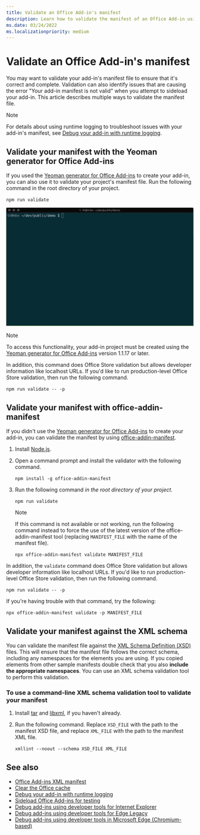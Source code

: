 ```yaml
---
title: Validate an Office Add-in's manifest
description: Learn how to validate the manifest of an Office Add-in using the XML schema and other tools.
ms.date: 03/24/2022
ms.localizationpriority: medium
---
```


# Validate an Office Add-in's manifest

You may want to validate your add-in's manifest file to ensure that it's correct and complete. Validation can also identify issues that are causing the error "Your add-in manifest is not valid" when you attempt to sideload your add-in. This article describes multiple ways to validate the manifest file.

> [!NOTE]
> For details about using runtime logging to troubleshoot issues with your add-in's manifest, see [Debug your add-in with runtime logging](runtime-logging.md).

## Validate your manifest with the Yeoman generator for Office Add-ins

If you used the [Yeoman generator for Office Add-ins](../develop/yeoman-generator-overview.md) to create your add-in, you can also use it to validate your project's manifest file. Run the following command in the root directory of your project.

```command&nbsp;line
npm run validate
```

![Animated GIF that shows the Yo Office validator being run at the command line and generating results that show Validation Passed.](../images/yo-office-validator.gif)

> [!NOTE]
> To access this functionality, your add-in project must be created using the [Yeoman generator for Office Add-ins](../develop/yeoman-generator-overview.md) version 1.1.17 or later.

In addition, this command does Office Store validation but allows developer information like localhost URLs. If you'd like to run production-level Office Store validation, then run the following command.

```command&nbsp;line
npm run validate -- -p
```

## Validate your manifest with office-addin-manifest

If you didn't use the [Yeoman generator for Office Add-ins](../develop/yeoman-generator-overview.md) to create your add-in, you can validate the manifest by using [office-addin-manifest](https://www.npmjs.com/package/office-addin-manifest).

1. Install [Node.js](https://nodejs.org/download/).

1. Open a command prompt and install the validator with the following command.

    ```command&nbsp;line
    npm install -g office-addin-manifest
    ```

1. Run the following command *in the root directory of your project*.

    ```command&nbsp;line
    npm run validate
    ```

    > [!NOTE]
    > If this command is not available or not working, run the following command instead to force the use of the latest version of the office-addin-manifest tool (replacing `MANIFEST_FILE` with the name of the manifest file).
    >
    > ```command&nbsp;line
    > npx office-addin-manifest validate MANIFEST_FILE
    > ```

In addition, the `validate` command does Office Store validation but allows developer information like localhost URLs. If you'd like to run production-level Office Store validation, then run the following command.

```command&nbsp;line
npm run validate -- -p
```

If you're having trouble with that command, try the following:

```command&nbsp;line
npx office-addin-manifest validate -p MANIFEST_FILE
```

## Validate your manifest against the XML schema

You can validate the manifest file against the [XML Schema Definition (XSD)](/openspecs/office_file_formats/ms-owemxml/c6a06390-34b8-4b42-82eb-b28be12494a8) files. This will ensure that the manifest file follows the correct schema, including any namespaces for the elements you are using. If you copied elements from other sample manifests double check that you also **include the appropriate namespaces**. You can use an XML schema validation tool to perform this validation.

### To use a command-line XML schema validation tool to validate your manifest

1. Install [tar](https://www.gnu.org/software/tar/) and [libxml](http://xmlsoft.org/FAQ.html), if you haven't already.

1. Run the following command. Replace `XSD_FILE` with the path to the manifest XSD file, and replace `XML_FILE` with the path to the manifest XML file.

    ```command&nbsp;line
    xmllint --noout --schema XSD_FILE XML_FILE
    ```

## See also

- [Office Add-ins XML manifest](../develop/add-in-manifests.md)
- [Clear the Office cache](clear-cache.md)
- [Debug your add-in with runtime logging](runtime-logging.md)
- [Sideload Office Add-ins for testing](sideload-office-add-ins-for-testing.md)
- [Debug add-ins using developer tools for Internet Explorer](debug-add-ins-using-f12-tools-ie.md)
- [Debug add-ins using developer tools for Edge Legacy](debug-add-ins-using-devtools-edge-legacy.md)
- [Debug add-ins using developer tools in Microsoft Edge (Chromium-based)](debug-add-ins-using-devtools-edge-chromium.md)
